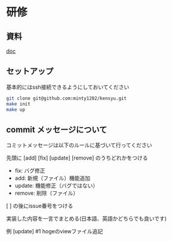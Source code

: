 # 研修

## 資料

[doc](https://docs.google.com/document/d/1FXNSqwIKe-nEdo6YZdaV-udLnd1oKV6XxlZ7SuT_yKU/edit)

## セットアップ

基本的にはssh接続できるようにしておいてください

```bash
git clone git@github.com:minty1202/kensyu.git
make init
make up
```

## commit メッセージについて

コミットメッセージは以下のルールに基づいて行ってください

先頭に [add] [fix] [update] [remove] のうちどれかをつける

- fix: バグ修正
- add: 新規（ファイル）機能追加
- update: 機能修正（バグではない）
- remove: 削除（ファイル）

[ ] の後にissue番号をつける

実装した内容を一言でまとめる(日本語、英語かどちらでも良いです)

例 [update] #1 hogeのviewファイル追記
